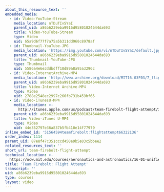 ```yaml
---
about_this_resource_text: ''
embedded_media:
  - id: Video-YouTube-Stream
    media_location: nTDuTIvSYaI
    parent_uid: a86b6239eba9916d95801024644da693
    title: Video-YouTube-Stream
    type: Video
    uid: 65a9d6f77f7a75a5b311dd960c8978af
  - id: Thumbnail-YouTube-JPG
    media_location: 'https://img.youtube.com/vi/nTDuTIvSYaI/default.jpg'
    parent_uid: a86b6239eba9916d95801024644da693
    title: Thumbnail-YouTube-JPG
    type: Thumbnail
    uid: 5586a4e6e3ddbdff18d89a8a95a3296c
  - id: Video-InternetArchive-MP4
    media_location: 'http://www.archive.org/download/MIT16.03F03/7_flight-220k.mp4'
    parent_uid: a86b6239eba9916d95801024644da693
    title: Video-Internet Archive-MP4
    type: Video
    uid: 2788e2548ec2997c266fb731b459bf65
  - id: Video-iTunesU-MP4
    media_location: >-
      http://itunes.apple.com/us/podcast/team-firebolt-flight-attempt/id354868963?i=80690316
    parent_uid: a86b6239eba9916d95801024644da693
    title: Video-iTunes U-MP4
    type: Video
    uid: 44e352797e36a837b5fb410e14f77979
inline_embed_id: '51564594teamfirebolt:flightattempt66322136'
order_index: 1114
parent_uid: 87e8f47c351cccd450e9b5e03c5bbee2
related_resources_text: ''
short_url: team-firebolt-flight-attempt
technical_location: >-
  https://ocw.mit.edu/courses/aeronautics-and-astronautics/16-01-unified-engineering-i-ii-iii-iv-fall-2005-spring-2006/systems-labs-04/team-firebolt-flight-attempt
title: 'Team Firebolt: Flight Attempt'
transcript: ''
uid: a86b6239eba9916d95801024644da693
type: courses
layout: video
---
```


